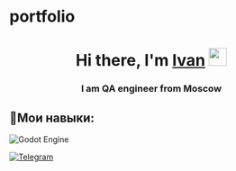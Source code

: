 # portfolio
<h1 align="center">Hi there, I'm <a href="" target="_blank">Ivan</a> 
<img src="https://github.com/blackcater/blackcater/raw/main/images/Hi.gif" height="32"/></h1>
<h3 align="center">I am QA engineer from Moscow</h3>

<h2>💬Мои навыки:</h2> 

![Godot Engine](https://img.shields.io/badge/GODOT-%23FFFFFF.svg?style=for-the-badge&logo=godot-engine)

<a href="https://t.me/jeanivanyu">![Telegram](https://img.shields.io/badge/Telegram-2CA5E0?style=for-the-badge&logo=telegram&logoColor=white)</a>

